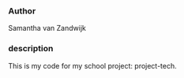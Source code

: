 ### Author

Samantha van Zandwijk

### description

This is my code for my school project: project-tech. 
